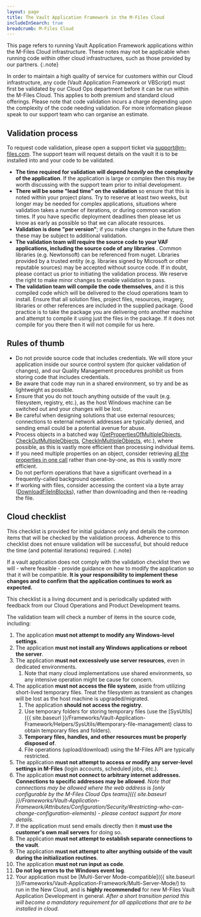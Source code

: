 ```yaml
---
layout: page
title: The Vault Application Framework in the M-Files Cloud
includeInSearch: true
breadcrumb: M-Files Cloud
---
```


This page refers to running Vault Application Framework applications within the M-Files Cloud infrastructure.  These notes may not be applicable when running code within other cloud infrastructures, such as those provided by our partners.
{:.note}

In order to maintain a high quality of service for customers within our Cloud infrastructure, any code (Vault Application Framework or VBScript) must first be validated by our Cloud Ops department before it can be run within the M-Files Cloud.  This applies to both premium and standard cloud offerings.  Please note that code validation incurs a charge depending upon the complexity of the code needing validation.  For more information please speak to our support team who can organise an estimate.

## Validation process

To request code validation, please open a support ticket via [support@m-files.com](mailto:support@m-files.com).  The support team will request details on the vault it is to be installed into and your code to be validated.

* **The time required for validation will depend _heavily_ on the complexity of the application**. If the application is large or complex then this may be worth discussing with the support team prior to initial development.
* **There will be some "lead time" on the validation** so ensure that this is noted within your project plans.  Try to reserve at least two weeks, but longer may be needed for complex applications, situations where validation takes a number of iterations, or during common vacation times.  If you have specific deployment deadlines then please let us know as early as possible so that we can allocate resources.
* **Validation is done "per version"**; if you make changes in the future then these may be subject to additional validation.
* **The validation team will require the source code to your VAF applications, including the source code of any libraries** .  Common libraries (e.g. Newtonsoft) can be referenced from nuget.  Libraries provided by a trusted entity (e.g. libraries signed by Microsoft or other reputable sources) may be accepted without source code.  If in doubt, please contact us prior to initiating the validation process.  We reserve the right to make minor changes to enable validation to pass.
* **The validation team will compile the code themselves**, and it is this compiled code which will be delivered to the cloud operations team to install.  Ensure that all solution files, project files, resources, imagery, libraries or other references are included in the supplied package.  Good practice is to take the package you are delivering onto another machine and attempt to compile it using just the files in the package.  If it does not compile for you there then it will not compile for us here.

## Rules of thumb

* Do not provide source code that includes credentials.  We will store your application inside our source control system (for quicker validation of changes), and our Quality Management procedures prohibit us from storing code that includes credentials.
* Be aware that code may run in a shared environment, so try and be as lightweight as possible.
* Ensure that you do not touch anything outside of the vault (e.g. filesystem, registry, etc.), as the host Windows machine can be switched out and your changes will be lost.
* Be careful when designing solutions that use external resources; connections to external network addresses are typically denied, and sending email could be a potential avenue for abuse.
* Process objects in a batched way ([GetPropertiesOfMultipleObjects](https://www.m-files.com/api/documentation/MFilesAPI~VaultObjectPropertyOperations~GetPropertiesOfMultipleObjects.html), [CheckOutMultipleObjects](https://www.m-files.com/api/documentation/MFilesAPI~VaultObjectOperations~CheckOutMultipleObjects.html), [CheckInMultipleObjects](https://www.m-files.com/api/documentation/MFilesAPI~VaultObjectOperations~CheckInMultipleObjects.html), etc.), where possible, as this is vastly more efficient than processing individual items.
* If you need multiple properties on an object, consider retrieving [all the properties in one call](https://www.m-files.com/api/documentation/MFilesAPI~VaultObjectPropertyOperations~GetProperties.html) rather than one-by-one, as this is vastly more efficient.
* Do not perform operations that have a significant overhead in a frequently-called background operation.
* If working with files, consider accessing the content via a byte array ([DownloadFileInBlocks](https://www.m-files.com/api/documentation/index.html#MFilesAPI~VaultObjectFileOperations.html)), rather than downloading and then re-reading the file. 

## Cloud checklist

This checklist is provided for initial guidance only and details the common items that will be checked by the validation process.  Adherence to this checklist does not ensure validation will be successful, but should reduce the time (and potential iterations) required.
{:.note}

If a vault application does not comply with the validation checklist then we will - where feasible - provide guidance on how to modify the application so that it will be compatible.  **It is your responsibility to implement these changes and to confirm that the application continues to work as expected.**

This checklist is a living document and is periodically updated with feedback from our Cloud Operations and Product Development teams.

The validation team will check a number of items in the source code, including: 

<div class="checklist" markdown="1">

1. The application **must not attempt to modify any Windows-level settings**.
1. The application **must not install any Windows applications or reboot the server**.
1. The application **must not excessively use server resources**, even in dedicated environments.
	1. Note that many cloud implementations use shared environments, so any intensive operation might be cause for concern.
1. The application **must not access the file system**, aside from utilizing short-lived temporary files.  Treat the filesystem as transient as changes will be lost as the host machine is upgraded/migrated.
	1. The application **should not access the registry**.
	1. Use temporary folders for storing temporary files (use the [SysUtils]({{ site.baseurl }}/Frameworks/Vault-Application-Framework/Helpers/SysUtils/#temporary-file-management) class to obtain temporary files and folders).
	1. **Temporary files, handles, and other resources must be properly disposed of**.
	1. File operations (upload/download) using the M-Files API are typically restricted.
1. The application **must not attempt to access or modify any server-level settings in M-Files** (login accounts, scheduled jobs, etc.).
1. The application **must not connect to arbitrary internet addresses.  Connections to specific addresses may be allowed**. *Note that connections may be allowed where the web address is [only configurable by the M-Files Cloud Ops teams]({{ site.baseurl }}/Frameworks/Vault-Application-Framework/Attributes/Configuration/Security/#restricting-who-can-change-configuration-elements) - please contact support for more details*.
1. If the application must send emails directly then it **must use the customer's own mail servers** for doing so.
1. The application **must not attempt to establish separate connections to the vault**.
1. The application **must not attempt to alter anything outside of the vault during the initialization routines**.
1. The application **must not run input as code**.
1. **Do not log errors to the Windows event log**.
1. Your application must be [Multi-Server Mode-compatible]({{ site.baseurl }}/Frameworks/Vault-Application-Framework/Multi-Server-Mode/) to run in the New Cloud, and is **highly recommended** for new M-Files Vault Application Development in general.  *After a short transition period this will become a mandatory requirement for all applications that are to be installed in cloud.*



</div>
